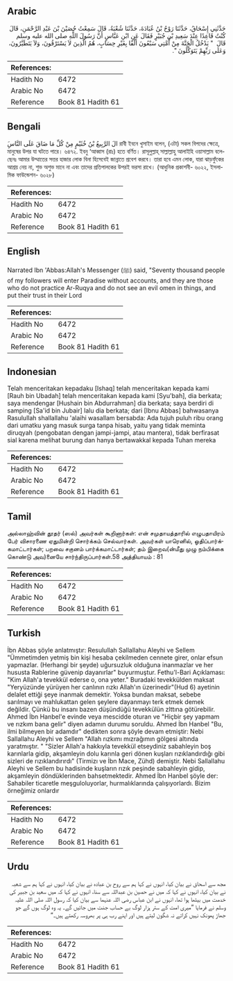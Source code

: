 ## Arabic


<div dir="rtl" lang="ar" style={{fontSize:'larger',backgroundColor:'#f8f9fa',padding:20}}>
حَدَّثَنِي إِسْحَاقُ، حَدَّثَنَا رَوْحُ بْنُ عُبَادَةَ، حَدَّثَنَا شُعْبَةُ، قَالَ سَمِعْتُ حُصَيْنَ بْنَ عَبْدِ الرَّحْمَنِ، قَالَ كُنْتُ قَاعِدًا عِنْدَ سَعِيدِ بْنِ جُبَيْرٍ فَقَالَ عَنِ ابْنِ عَبَّاسٍ أَنَّ رَسُولَ اللَّهِ صلى الله عليه وسلم قَالَ ‏ "‏ يَدْخُلُ الْجَنَّةَ مِنْ أُمَّتِي سَبْعُونَ أَلْفًا بِغَيْرِ حِسَابٍ، هُمُ الَّذِينَ لاَ يَسْتَرْقُونَ، وَلاَ يَتَطَيَّرُونَ، وَعَلَى رَبِّهِمْ يَتَوَكَّلُونَ ‏"‏‏.‏
</div>
<div style={{backgroundColor:'#f8f9fa',padding:20, marginBottom: 10}}><table> <thead> <tr> <th>References:</th> <th></th> </tr> </thead> <tbody><tr><td>Hadith No</td><td>6472</td></tr><tr><td>Arabic No</td><td>6472</td></tr><tr><td>Reference</td><td>Book 81 Hadith 61</td></tr></tbody></table></div>

## Bengali


<div dir="ltr" lang="bn" style={{fontSize:'larger',backgroundColor:'#f8f9fa',padding:20}}>
َالَ الرَّبِيعُ بْنُ خُثَيْمٍ مِنْ كُلِّ مَا ضَاقَ عَلَى النَّاسِ রাবী ইবনে খুসাইম বলেন, (এটা) সকল বিপদের ক্ষেত্রে, মানুষের উপর যা ঘটতে পারে। ৬৪৭২. ইবনু ‘আব্বাস (রাঃ) হতে বর্ণিত। রাসূলুল্লাহ্ সাল্লাল্লাহু আলাইহি ওয়াসাল্লাম বলেছেনঃ আমার উম্মাতের সত্তর হাজার লোক বিনা হিসেবেই জান্নাতে প্রবেশ করবে। তারা হবে এমন লোক, যারা ঝাড়ফুঁকের আশ্রয় নেয় না, শুভ অশুভ মানে না এবং তাদের প্রতিপালকের উপরই ভরসা রাখে। (আধুনিক প্রকাশনী- ৬০২২, ইসলামিক ফাউন্ডেশন- ৬০২৮)
</div>
<div style={{backgroundColor:'#f8f9fa',padding:20, marginBottom: 10}}><table> <thead> <tr> <th>References:</th> <th></th> </tr> </thead> <tbody><tr><td>Hadith No</td><td>6472</td></tr><tr><td>Arabic No</td><td>6472</td></tr><tr><td>Reference</td><td>Book 81 Hadith 61</td></tr></tbody></table></div>

## English


<div dir="ltr" lang="en" style={{fontSize:'larger',backgroundColor:'#f8f9fa',padding:20}}>
Narrated Ibn 'Abbas:Allah's Messenger (ﷺ) said, "Seventy thousand people of my followers will enter Paradise without accounts, and they are those who do not practice Ar-Ruqya and do not see an evil omen in things, and put their trust in their Lord
</div>
<div style={{backgroundColor:'#f8f9fa',padding:20, marginBottom: 10}}><table> <thead> <tr> <th>References:</th> <th></th> </tr> </thead> <tbody><tr><td>Hadith No</td><td>6472</td></tr><tr><td>Arabic No</td><td>6472</td></tr><tr><td>Reference</td><td>Book 81 Hadith 61</td></tr></tbody></table></div>

## Indonesian


<div dir="ltr" lang="id" style={{fontSize:'larger',backgroundColor:'#f8f9fa',padding:20}}>
Telah menceritakan kepadaku [Ishaq] telah menceritakan kepada kami [Rauh bin Ubadah] telah menceritakan kepada kami [Syu'bah], dia berkata; saya mendengar [Hushain bin Abdurrahman] dia berkata; saya berdiri di samping [Sa'id bin Jubair] lalu dia berkata; dari [Ibnu Abbas] bahwasanya Rasulullah shallallahu 'alaihi wasallam bersabda: Ada tujuh puluh ribu orang dari umatku yang masuk surga tanpa hisab, yaitu yang tidak meminta diruqyah (pengobatan dengan jampi-jampi, atau mantera), tidak berfirasat sial karena melihat burung dan hanya bertawakkal kepada Tuhan mereka
</div>
<div style={{backgroundColor:'#f8f9fa',padding:20, marginBottom: 10}}><table> <thead> <tr> <th>References:</th> <th></th> </tr> </thead> <tbody><tr><td>Hadith No</td><td>6472</td></tr><tr><td>Arabic No</td><td>6472</td></tr><tr><td>Reference</td><td>Book 81 Hadith 61</td></tr></tbody></table></div>

## Tamil


<div dir="ltr" lang="ta" style={{fontSize:'larger',backgroundColor:'#f8f9fa',padding:20}}>
அல்லாஹ்வின் தூதர் (ஸல்) அவர்கள் கூறினார்கள்: என் சமுதாயத்தாரில் எழுபதாயிரம் பேர் விசாரணை ஏதுமின்றி சொர்க்கம் செல்வார்கள். அவர்கள் யாரெனில், ஓதிப்பார்க்கமாட்டார்கள்; பறவை சகுனம் பார்க்கமாட்டார்கள்; தம் இறைவ(ன்மீது முழு நம்பிக்கை கொண்டு அவ)னையே சார்ந்திருப்பார்கள்.58 அத்தியாயம் : 81
</div>
<div style={{backgroundColor:'#f8f9fa',padding:20, marginBottom: 10}}><table> <thead> <tr> <th>References:</th> <th></th> </tr> </thead> <tbody><tr><td>Hadith No</td><td>6472</td></tr><tr><td>Arabic No</td><td>6472</td></tr><tr><td>Reference</td><td>Book 81 Hadith 61</td></tr></tbody></table></div>

## Turkish


<div dir="ltr" lang="tr" style={{fontSize:'larger',backgroundColor:'#f8f9fa',padding:20}}>
İbn Abbas şöyle anlatmıştır: Resulullah Sallallahu Aleyhi ve Sellem "Ümmetimden yetmiş bin kişi hesaba çekilmeden cennete girer, onlar efsun yapmazlar. (Herhangi bir şeyde) uğursuzluk olduğuna inanmazlar ve her hususta Rablerine güvenip dayanırlar" buyurmuştur. Fethu'l-Bari Açıklaması: "Kim Allah'a tevekkül ederse o, ona yeter." Buradaki tevekkülden maksat "Yeryüzünde yürüyen her canlının rızkı Allah'ın üzerinedir"(Hud 6) ayetinin delalet ettiği şeye inanmak demektir. Yoksa bundan maksat, sebebe sarılmayı ve mahlukattan gelen şeylere dayanmayı terk etmek demek değildir. Çünkü bu insanı bazen düşündüğü tevekkülün zlttına götürebilir. Ahmed İbn Hanbel'e evinde veya mescidde oturan ve "Hiçbir şey yapmam ve rızkım bana gelir" diyen adamın durumu soruldu. Ahmed İbn Hanbel "Bu, ilmi bilmeyen bir adamdır" dedikten sonra şöyle devam etmiştir: Nebi Sallallahu Aleyhi ve Sellem "Allah rızkımı mızrağımın gölgesi altında yaratmıştır. " "Sizler Allah'a hakkıyla tevekkül etseydiniz sabahleyin boş karınlarla gidip, akşamleyin dolu karınla geri dönen kuşları rızıklandırdığı gibi sizleri de rızıklandırırdı" (Tirmizı ve İbn Mace, Zühd) demiştir. Nebi Sallallahu Aleyhi ve Sellem bu hadisinde kuşların rızık peşinde sabahleyin gidip, akşamleyin döndüklerinden bahsetmektedir. Ahmed İbn Hanbel şöyle der: Sahabiler ticaretle meşguloluyorlar, hurmalıklarında çalışıyorlardı. Bizim örneğimiz onlardır
</div>
<div style={{backgroundColor:'#f8f9fa',padding:20, marginBottom: 10}}><table> <thead> <tr> <th>References:</th> <th></th> </tr> </thead> <tbody><tr><td>Hadith No</td><td>6472</td></tr><tr><td>Arabic No</td><td>6472</td></tr><tr><td>Reference</td><td>Book 81 Hadith 61</td></tr></tbody></table></div>

## Urdu


<div dir="rtl" lang="ur" style={{fontSize:'larger',backgroundColor:'#f8f9fa',padding:20}}>
مجھ سے اسحاق نے بیان کیا، انہوں نے کہا ہم سے روح بن عبادہ نے بیان کیا، انہوں نے کہا ہم سے شعبہ نے بیان کیا، انہوں نے کہا کہ میں نے حصین بن عبداللہ سے سنا، انہوں نے کہا کہ میں سعید بن جبیر کی خدمت میں بیٹھا ہوا تھا، انہوں نے ابن عباس رضی اللہ عنہما سے بیان کیا کہ رسول اللہ صلی اللہ علیہ وسلم نے فرمایا ”میری امت کے ستر ہزار لوگ بے حساب جنت میں جائیں گے۔ یہ وہ لوگ ہوں گے جو جھاڑ پھونک نہیں کراتے نہ شگون لیتے ہیں اور اپنے رب ہی پر بھروسہ رکھتے ہیں۔“
</div>
<div style={{backgroundColor:'#f8f9fa',padding:20, marginBottom: 10}}><table> <thead> <tr> <th>References:</th> <th></th> </tr> </thead> <tbody><tr><td>Hadith No</td><td>6472</td></tr><tr><td>Arabic No</td><td>6472</td></tr><tr><td>Reference</td><td>Book 81 Hadith 61</td></tr></tbody></table></div>